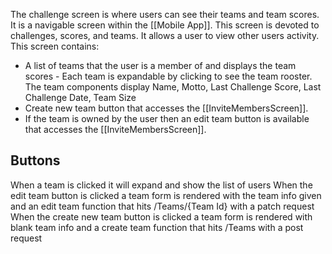 The challenge screen is where users can see their teams and team scores. It is a navigable screen within the [[Mobile App]]. This screen is devoted to challenges, scores, and teams. It allows a user to view other users activity. This screen contains:
* A list of teams that the user is a member of and displays the team scores - Each team is expandable by clicking to see the team rooster. The team components display Name, Motto, Last Challenge Score, Last Challenge Date, Team Size
* Create new team button that accesses the [[InviteMembersScreen]].
* If the team is owned by the user then an edit team button is available that accesses the [[InviteMembersScreen]].

## Buttons
When a team is clicked it will expand and show the list of users
When the edit team button is clicked a team form is rendered with the team info given and an edit team function that hits /Teams/{Team Id} with a patch request
When the create new team button is clicked a team form is rendered with blank team info and a create team function that hits /Teams with a post request